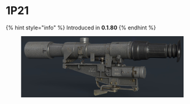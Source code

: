 # 1P21

{% hint style="info" %}
Introduced in **0.1.80**
{% endhint %}

<figure><img src="../../../../.gitbook/assets/render_ps.jpg" alt=""><figcaption></figcaption></figure>
